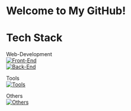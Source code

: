 # Welcome to My GitHub!

# Tech Stack

Web-Development<br>
[![Front-End](https://skillicons.dev/icons?i=js,html,css,react)](https://skillicons.dev)<br>
[![Back-End](https://skillicons.dev/icons?i=nodejs,mongodb,expressjs)](https://skillicons.dev)<br>

Tools<br>
[![Tools](https://skillicons.dev/icons?i=github,git,vscode,postman)](https://skillicons.dev)<br>


Others<br>
[![Others](https://skillicons.dev/icons?i=python,mysql)](https://skillicons.dev)<br>
